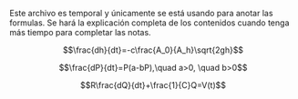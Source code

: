 Este archivo es temporal y únicamente se está usando para anotar las formulas. Se hará la explicación completa de los contenidos cuando tenga más tiempo para completar las notas.

$$\frac{dh}{dt}=-c\frac{A_0}{A_h}\sqrt{2gh}$$

$$\frac{dP}{dt}=P(a-bP),\quad a>0, \quad b>0$$

$$R\frac{dQ}{dt}+\frac{1}{C}Q=V(t)$$

